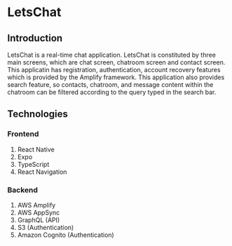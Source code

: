 # LetsChat

## Introduction
LetsChat is a real-time chat application. LetsChat is constituted by three main screens, which are chat screen, chatroom screen and contact screen. This applicatin has registration, authentication, account recovery features which is provided by the Amplify framework. This application also provides search feature, so contacts, chatroom, and message content within the chatroom can be filtered according to the query typed in the search bar.

## Technologies
### Frontend
1. React Native
2. Expo
3. TypeScript
4. React Navigation

### Backend
1. AWS Amplify
2. AWS AppSync
3. GraphQL (API)
4. S3 (Authentication)
5. Amazon Cognito (Authentication)
